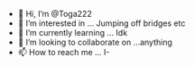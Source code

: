 - 👋 Hi, I’m @Toga222
- 👀 I’m interested in ... Jumping off bridges etc
- 🌱 I’m currently learning ... Idk
- 💞️ I’m looking to collaborate on ...anything
- 📫 How to reach me ... I-

<!---
Toga222/Toga222 is a ✨ special ✨ repository because its `README.md` (this file) appears on your GitHub profile.
You can click the Preview link to take a look at your changes.
--->
